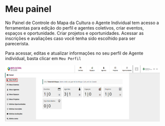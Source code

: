# Meu painel

No Painel de Controle do Mapa da Cultura o Agente Individual tem acesso a ferramentas para edição do perfil e agentes coletivos, criar eventos, espaços e oportunidade. Criar projetos e oportunidades. Acessar as inscrições e avaliações caso você tenha sido escolhido para ser parecerista. 

Para acessar, editas e atualizar informações no seu perfil de Agente individual, basta clicar em `Meu Perfil`

![Painel de Controle \| Meu Perfil](../.gitbook/assets/meu-painel-01.png)



